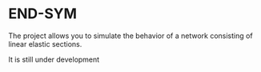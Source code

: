 # END-SYM
The project allows you to simulate the behavior of a network consisting of linear elastic sections.

It is still under development 
